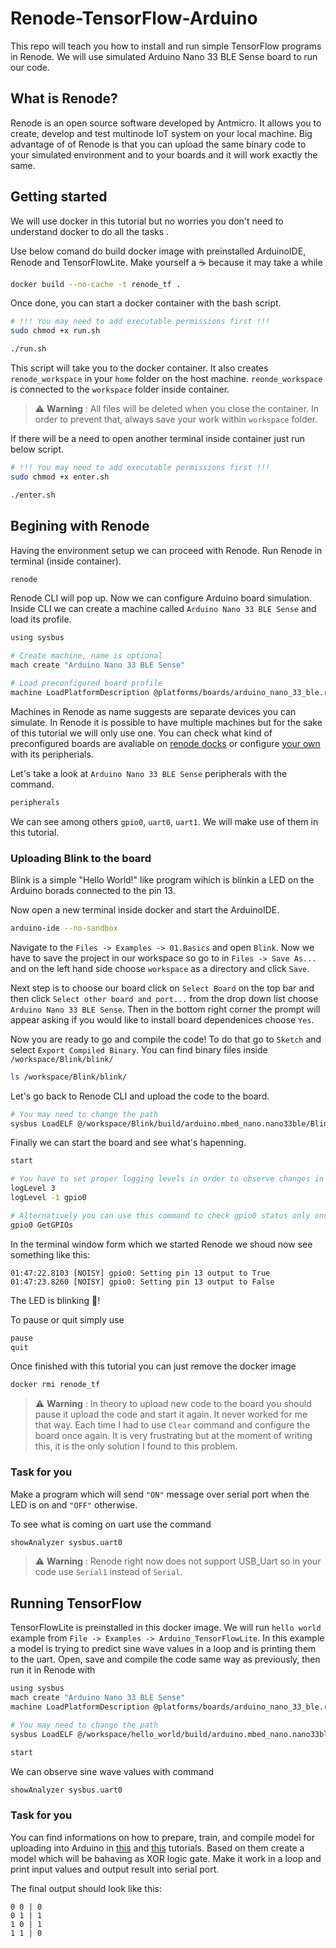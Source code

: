 # Renode-TensorFlow-Arduino
This repo will teach you how to install and run simple TensorFlow programs in Renode. We will use simulated Arduino Nano 33 BLE Sense board to run our code.

## What is Renode?
Renode is an open source software developed by Antmicro. It allows you to create, develop and test multinode IoT system on your local machine. Big advantage of of Renode is that you can upload the same binary code to your simulated environment and to your boards and it will work exactly the same.

## Getting started

We will use docker in this tutorial but no worries you don't need to understand docker to do all the tasks .

Use below comand do build docker image with preinstalled ArduinoIDE, Renode and TensorFlowLite. Make yourself a :coffee: because it may take a while 
```bash
docker build --no-cache -t renode_tf .
```
Once done, you can start a docker container with the bash script.
```bash
# !!! You may need to add executable permissions first !!!
sudo chmod +x run.sh

./run.sh
```
This script will take you to the docker container. It also creates `renode_workspace` in your `home` folder on the host machine. `reonde_workspace` is connected to the `workspace` folder inside container.

> :warning: **Warning** : All files will be deleted when you close the container. In order to prevent that, always save your work within `workspace` folder.

If there will be a need to open another terminal inside container just run below script.
```bash
# !!! You may need to add executable permissions first !!!
sudo chmod +x enter.sh

./enter.sh
```

## Begining with Renode

Having the environment setup we can proceed with Renode.
Run Renode in terminal (inside container).

```bash
renode
```

Renode CLI will pop up.
Now we can configure Arduino board simulation.
Inside CLI we can create a machine called `Arduino Nano 33 BLE Sense` and load its profile.

```bash
using sysbus

# Create machine, name is optional
mach create "Arduino Nano 33 BLE Sense"

# Load preconfigured board profile
machine LoadPlatformDescription @platforms/boards/arduino_nano_33_ble.repl
```
Machines in Renode as name suggests are separate devices you can simulate. 
In Renode it is possible to have multiple machines but for the sake of this tutorial we will only use one. You can check what kind of preconfigured boards are avaliable on [renode docks](https://renode.readthedocs.io/en/latest/introduction/supported-boards.html) or configure [your own](https://renode.readthedocs.io/en/latest/advanced/platform_description_format.html) with its peripherials.


Let's take a look at `Arduino Nano 33 BLE Sense` peripherals with the command.

```bash
peripherals
```
We can see among others `gpio0`, `uart0`, `uart1`. We will make use of them in this tutorial.

### Uploading Blink to the board

Blink is a simple "Hello World!" like program wihich is blinkin a LED on the Arduino borads connected to the pin 13.

Now open a new terminal inside docker and start the ArduinoIDE.

```bash
arduino-ide --no-sandbox
```

Navigate to the `Files -> Examples -> 01.Basics` and open `Blink`.
Now we have to save the project in our workspace so go to in `Files -> Save As...` and on the left hand side choose `workspace` as a directory and click `Save`.

Next step is to choose our board click on `Select Board` on the top bar and then click `Select other board and port...` from the drop down list choose `Arduino Nano 33 BLE Sense`. Then in the bottom right corner the prompt will appear asking if you would like to install board dependenices choose `Yes`.

Now you are ready to go and compile the code! To do that go to `Sketch` and select `Export Compiled Binary`. You can find binary files inside `/workspace/Blink/blink/`

```bash
ls /workspace/Blink/blink/
```
Let's go back to Renode CLI and upload the code to the board.

```bash
# You may need to change the path
sysbus LoadELF @/workspace/Blink/build/arduino.mbed_nano.nano33ble/Blink.ino.elf 
```

Finally we can start the board and see what's hapenning.

```bash
start

# You have to set proper logging levels in order to observe changes in real time
logLevel 3
logLevel -1 gpio0

# Alternatively you can use this command to check gpio0 status only once
gpio0 GetGPIOs
```
In the terminal window form which we started Renode we shoud now see something like this:

```
01:47:22.8103 [NOISY] gpio0: Setting pin 13 output to True
01:47:23.8260 [NOISY] gpio0: Setting pin 13 output to False
```
The LED is blinking :tada:!

To pause or quit simply use
```bash
pause
quit
```
Once finished with this tutorial you can just remove the docker image
```bash
docker rmi renode_tf
```

> :warning: **Warning** : In theory to upload new code to the board you should pause it upload the code and start it again. It never worked for me that way. Each time I had to use `Clear` command and configure the board once again. It is very frustrating but at the moment of writing this, it is the only solution I found to this problem.

### Task for you

Make a program which will send `"ON"` message over serial port when the LED is on and `"OFF"` otherwise.

To see what is coming on uart use the command

```bash
showAnalyzer sysbus.uart0
```

> :warning: **Warning** : Renode right now does not support USB_Uart so in your code use `Serial1` instead of `Serial`.

## Running TensorFlow

TensorFlowLite is preinstalled in this docker image. We will run `hello world` example from `File -> Examples -> Arduino_TensorFlowLite`. In this example a model is trying to predict sine wave values in a loop and is printing them to the uart. Open, save and compile the code same way as previously, then run it in Renode with

```bash
using sysbus
mach create "Arduino Nano 33 BLE Sense"
machine LoadPlatformDescription @platforms/boards/arduino_nano_33_ble.repl

# You may need to change the path
sysbus LoadELF @/workspace/hello_world/build/arduino.mbed_nano.nano33ble/hello_world.ino.elf

start
```
We can observe sine wave values with command

```bash
showAnalyzer sysbus.uart0
```

### Task for you

You can find informations on how to prepare, train, and compile model for uploading into Arduino in [this](https://www.youtube.com/watch?v=BzzqYNYOcWc) and [this](https://www.youtube.com/watch?v=dU01M61RW8s&t=37s) tutorials. Based on them create a model which will be bahaving as XOR logic gate. Make it work in a loop and print input values and output result into serial port.

The final output should look like this:
```
0 0 | 0
0 1 | 1
1 0 | 1
1 1 | 0
```
